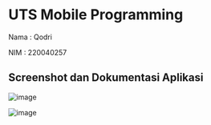 # UTS Mobile Programming

Nama  :  Qodri

NIM   :  220040257


## Screenshot dan Dokumentasi Aplikasi

![image](https://github.com/user-attachments/assets/9320b071-759b-48c1-99a3-911c69f97bdd)


![image](https://github.com/user-attachments/assets/0721cc38-7e22-4a95-99db-7692c38ce2ff)
